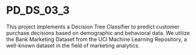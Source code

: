 # PD_DS_03_3
This project implements a Decision Tree Classifier to predict customer purchase decisions based on demographic and behavioral data. We utilize the Bank Marketing Dataset from the UCI Machine Learning Repository, a well-known dataset in the field of marketing analytics. 
